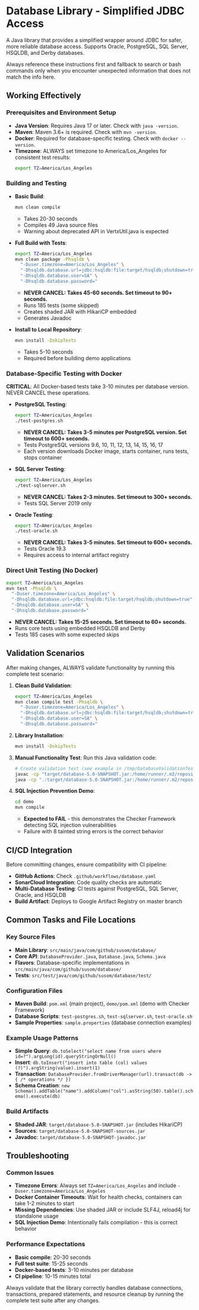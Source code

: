 # Database Library - Simplified JDBC Access

A Java library that provides a simplified wrapper around JDBC for safer, more reliable database access. Supports Oracle, PostgreSQL, SQL Server, HSQLDB, and Derby databases.

Always reference these instructions first and fallback to search or bash commands only when you encounter unexpected information that does not match the info here.

## Working Effectively

### Prerequisites and Environment Setup
- **Java Version**: Requires Java 17 or later. Check with `java -version`.
- **Maven**: Maven 3.6+ is required. Check with `mvn -version`.
- **Docker**: Required for database-specific testing. Check with `docker --version`.
- **Timezone**: ALWAYS set timezone to America/Los_Angeles for consistent test results:
  ```bash
  export TZ=America/Los_Angeles
  ```

### Building and Testing
- **Basic Build**: 
  ```bash
  mvn clean compile
  ```
  - Takes 20-30 seconds
  - Compiles 49 Java source files
  - Warning about deprecated API in VertxUtil.java is expected
  
- **Full Build with Tests**:
  ```bash
  export TZ=America/Los_Angeles
  mvn clean package -Phsqldb \
    "-Duser.timezone=America/Los_Angeles" \
    "-Dhsqldb.database.url=jdbc:hsqldb:file:target/hsqldb;shutdown=true" \
    "-Dhsqldb.database.user=SA" \
    "-Dhsqldb.database.password="
  ```
  - **NEVER CANCEL: Takes 45-60 seconds. Set timeout to 90+ seconds.**
  - Runs 185 tests (some skipped)
  - Creates shaded JAR with HikariCP embedded
  - Generates Javadoc

- **Install to Local Repository**:
  ```bash
  mvn install -DskipTests
  ```
  - Takes 5-10 seconds
  - Required before building demo applications

### Database-Specific Testing with Docker

**CRITICAL**: All Docker-based tests take 3-10 minutes per database version. NEVER CANCEL these operations.

- **PostgreSQL Testing**:
  ```bash
  export TZ=America/Los_Angeles
  ./test-postgres.sh
  ```
  - **NEVER CANCEL: Takes 3-5 minutes per PostgreSQL version. Set timeout to 600+ seconds.**
  - Tests PostgreSQL versions 9.6, 10, 11, 12, 13, 14, 15, 16, 17
  - Each version downloads Docker image, starts container, runs tests, stops container

- **SQL Server Testing**:
  ```bash
  export TZ=America/Los_Angeles  
  ./test-sqlserver.sh
  ```
  - **NEVER CANCEL: Takes 2-3 minutes. Set timeout to 300+ seconds.**
  - Tests SQL Server 2019 only

- **Oracle Testing**:
  ```bash
  export TZ=America/Los_Angeles
  ./test-oracle.sh
  ```
  - **NEVER CANCEL: Takes 3-5 minutes. Set timeout to 600+ seconds.**
  - Tests Oracle 19.3
  - Requires access to internal artifact registry

### Direct Unit Testing (No Docker)
```bash
export TZ=America/Los_Angeles
mvn test -Phsqldb \
  "-Duser.timezone=America/Los_Angeles" \
  "-Dhsqldb.database.url=jdbc:hsqldb:file:target/hsqldb;shutdown=true" \
  "-Dhsqldb.database.user=SA" \
  "-Dhsqldb.database.password="
```
- **NEVER CANCEL: Takes 15-25 seconds. Set timeout to 60+ seconds.**
- Runs core tests using embedded HSQLDB and Derby
- Tests 185 cases with some expected skips

## Validation Scenarios

After making changes, ALWAYS validate functionality by running this complete test scenario:

1. **Clean Build Validation**:
   ```bash
   export TZ=America/Los_Angeles
   mvn clean compile test -Phsqldb \
     "-Duser.timezone=America/Los_Angeles" \
     "-Dhsqldb.database.url=jdbc:hsqldb:file:target/hsqldb;shutdown=true" \
     "-Dhsqldb.database.user=SA" \
     "-Dhsqldb.database.password="
   ```

2. **Library Installation**:
   ```bash
   mvn install -DskipTests
   ```

3. **Manual Functionality Test**: Run this Java validation code:
   ```bash
   # Create validation test (see example in /tmp/DatabaseValidationTest.java)
   javac -cp "target/database-5.0-SNAPSHOT.jar:/home/runner/.m2/repository/org/hsqldb/hsqldb/2.7.4/hsqldb-2.7.4.jar" YourValidationTest.java
   java -cp ".:target/database-5.0-SNAPSHOT.jar:/home/runner/.m2/repository/org/hsqldb/hsqldb/2.7.4/hsqldb-2.7.4.jar:/home/runner/.m2/repository/org/slf4j/slf4j-api/1.7.36/slf4j-api-1.7.36.jar:/home/runner/.m2/repository/ch/qos/reload4j/reload4j/1.2.19/reload4j-1.2.19.jar:/home/runner/.m2/repository/org/slf4j/slf4j-reload4j/1.7.36/slf4j-reload4j-1.7.36.jar" YourValidationTest
   ```

4. **SQL Injection Prevention Demo**: 
   ```bash
   cd demo
   mvn compile
   ```
   - **Expected to FAIL** - this demonstrates the Checker Framework detecting SQL injection vulnerabilities
   - Failure with 8 tainted string errors is the correct behavior

## CI/CD Integration

Before committing changes, ensure compatibility with CI pipeline:

- **GitHub Actions**: Check `.github/workflows/database.yaml`
- **SonarCloud Integration**: Code quality checks are automatic
- **Multi-Database Testing**: CI tests against PostgreSQL, SQL Server, Oracle, and HSQLDB
- **Build Artifact**: Deploys to Google Artifact Registry on master branch

## Common Tasks and File Locations

### Key Source Files
- **Main Library**: `src/main/java/com/github/susom/database/`
- **Core API**: `DatabaseProvider.java`, `Database.java`, `Schema.java`
- **Flavors**: Database-specific implementations in `src/main/java/com/github/susom/database/`
- **Tests**: `src/test/java/com/github/susom/database/test/`

### Configuration Files
- **Maven Build**: `pom.xml` (main project), `demo/pom.xml` (demo with Checker Framework)
- **Database Scripts**: `test-postgres.sh`, `test-sqlserver.sh`, `test-oracle.sh`
- **Sample Properties**: `sample.properties` (database connection examples)

### Example Usage Patterns
- **Simple Query**: `db.toSelect("select name from users where id=?").argLong(id).queryStringOrNull()`
- **Insert**: `db.toInsert("insert into table (col) values (?)").argString(value).insert(1)`
- **Transaction**: `DatabaseProvider.fromDriverManager(url).transact(db -> { /* operations */ })`
- **Schema Creation**: `new Schema().addTable("name").addColumn("col").asString(50).table().schema().execute(db)`

### Build Artifacts
- **Shaded JAR**: `target/database-5.0-SNAPSHOT.jar` (includes HikariCP)
- **Sources**: `target/database-5.0-SNAPSHOT-sources.jar`
- **Javadoc**: `target/database-5.0-SNAPSHOT-javadoc.jar`

## Troubleshooting

### Common Issues
- **Timezone Errors**: Always set `TZ=America/Los_Angeles` and include `-Duser.timezone=America/Los_Angeles`
- **Docker Container Timeouts**: Wait for health checks, containers can take 1-2 minutes to start
- **Missing Dependencies**: Use shaded JAR or include SLF4J, reload4j for standalone usage
- **SQL Injection Demo**: Intentionally fails compilation - this is correct behavior

### Performance Expectations
- **Basic compile**: 20-30 seconds
- **Full test suite**: 15-25 seconds 
- **Docker-based tests**: 3-10 minutes per database
- **CI pipeline**: 10-15 minutes total

Always validate that the library correctly handles database connections, transactions, prepared statements, and resource cleanup by running the complete test suite after any changes.